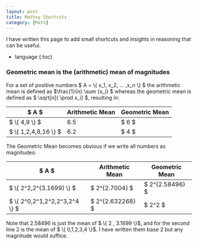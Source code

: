 ```yaml
---
layout: post
title: Mathsy Shortcuts
category: [Math]
---
```


I have written this page to add small shortcuts and insights in reasoning that can be useful.

* language
{:toc}

### Geometric mean is the (arithmetic) mean of magnitudes

For a set of positive numbers $ A = \\{ x_1, x_2, ... ,x_n \\} $ the arithmetic mean is defined as $\frac{1}{n} \sum {x_i} $ whereas the geometric mean is defined as $ \sqrt[n]{ \prod x_i} $, resulting in:

| $ A $ | Arithmetic Mean | Geometric Mean |
| --- | --- | --- |
| $ \\{ 4,9 \\} $ | $6.5$ | $ 6 $ |
| $ \\{ 1,2,4,8,16 \\} $ | $6.2$ | $ 4 $ |

The Geometric Mean becomes obvious if we write all numbers as magnitudes:

| $ A $ | Arithmetic Mean | Geometric Mean |
| --- | --- | --- |
| $ \\{ 2^2,2^{3.1699} \\} $ | $ 2^{2.7004} $ | $ 2^{2.58496} $ |
| $ \\{ 2^0,2^1,2^2,2^3,2^4 \\} $ | $ 2^{2.632268} $ | $ 2^2 $ |

Note that $2.58496$ is just the mean of $ \\{ 2 , 3.1699 \\}$, and for the second line $2$ is the mean of $ \\{ 0,1,2,3,4 \\}$. I have written them base $2$ but any magnitude would suffice.